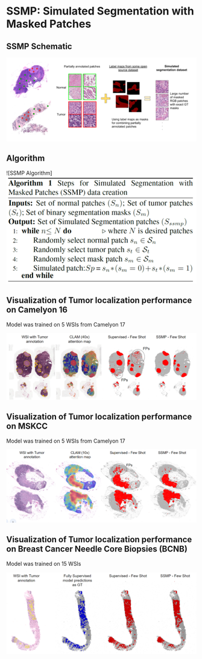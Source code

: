 # SSMP: Simulated Segmentation with Masked Patches

## SSMP Schematic
![SSMP Schematic](./figures/SSMP_schematic.drawio.png)

## Algorithm
![SSMP Algorithm]<img src="./figures/SSMP_Algorithm.png" width="600">

## Visualization of Tumor localization performance on Camelyon 16
Model was trained on 5 WSIs from Camelyon 17

![Camelyon visualization](./figures/Camlyon_results.png)

## Visualization of Tumor localization performance on MSKCC 
Model was trained on 5 WSIs from Camelyon 17

![MSKCC visualization](./figures/MSKCC_visualization.png)

## Visualization of Tumor localization performance on Breast Cancer Needle Core Biopsies (BCNB) 
Model was trained on 15 WSIs

![BCNB visualization](./figures/BCNB_visualization.png)
